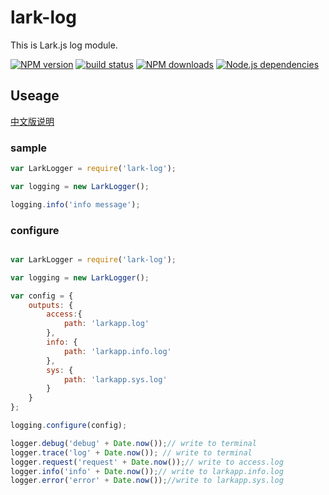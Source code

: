 # lark-log

This is Lark.js log module.

[![NPM version][npm-image]][npm-url]
[![build status][travis-image]][travis-url]
[![NPM downloads][downloads-image]][npm-url]
[![Node.js dependencies][david-image]][david-url]

## Useage

[中文版说明](https://github.com/larkjs/lark-log/blob/master/cn.README.md)

### sample 

```javascript
var LarkLogger = require('lark-log');

var logging = new LarkLogger();

logging.info('info message');
```

### configure


```javascript

var LarkLogger = require('lark-log');

var logging = new LarkLogger();

var config = {
    outputs: {
        access:{
            path: 'larkapp.log'
        },
        info: {
            path: 'larkapp.info.log'
        },
        sys: {
            path: 'larkapp.sys.log'
        }
    }
};

logging.configure(config);

logger.debug('debug' + Date.now());// write to terminal
logger.trace('log' + Date.now()); // write to terminal
logger.request('request' + Date.now());// write to access.log
logger.info('info' + Date.now());// write to larkapp.info.log
logger.error('error' + Date.now());//write to larkapp.sys.log
```

[npm-image]: https://img.shields.io/npm/v/lark-log.svg?style=flat-square
[npm-url]: https://npmjs.org/package/lark-log
[travis-image]: https://img.shields.io/travis/larkjs/lark-log/master.svg?style=flat-square
[travis-url]: https://travis-ci.org/larkjs/lark-log
[downloads-image]: https://img.shields.io/npm/dm/lark-log.svg?style=flat-square
[david-image]: https://img.shields.io/david/larkjs/lark-log.svg?style=flat-square
[david-url]: https://david-dm.org/larkjs/lark-log

